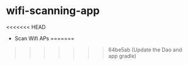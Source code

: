 # wifi-scanning-app
<<<<<<< HEAD

- Scan Wifi APs
=======
>>>>>>> 64be5ab (Update the Dao and app gradle)
